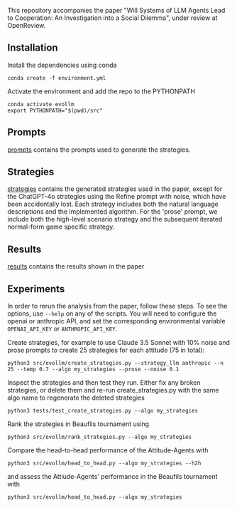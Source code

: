 This repository accompanies the paper "Will Systems of LLM Agents Lead to Cooperation: An Investigation into a Social Dilemma", under review at OpenReview.

## Installation

Install the dependencies using conda

```shell
conda create -f environment.yml
```

Activate the environment and add the repo to the PYTHONPATH

```shell
conda activate evollm
export PYTHONPATH="$(pwd)/src"
```

## Prompts
[prompts](./src/evollm/prompts.py) contains the prompts used to generate the strategies.

## Strategies

[strategies](./strategies) contains the generated strategies used in the paper, except for the ChatGPT-4o strategies using the Refine prompt with noise, which have been accidentally lost. Each strategy includes both the natural language descriptions and the implemented algorithm. For the 'prose' prompt, we include both the high-level scenario strategy and the subsequent iterated normal-form game specific strategy.

## Results

[results](./results) contains the results shown in the paper

## Experiments

In order to rerun the analysis from the paper, follow these steps. To see the options, use `--help` on any of the scripts. You will need to configure the openai or anthropic API, and set the corresponding environmental variable `OPENAI_API_KEY` or `ANTHROPIC_API_KEY`.

Create strategies, for example to use Claude 3.5 Sonnet with 10% noise and prose prompts to create 25 strategies for each attitude (75 in total):
```shell
python3 src/evollm/create_strategies.py --strategy_llm anthropic --n 25 --temp 0.7 --algo my_strategies --prose --noise 0.1
```

Inspect the strategies and then test they run. Either fix any broken strategies, or delete them and re-run create_strategies.py with the same algo name to regenerate the deleted strategies
```shell
python3 tests/test_create_strategies.py --algo my_strategies
```

Rank the strategies in Beaufils tournament using
```shell
python3 src/evollm/rank_strategies.py --algo my_strategies
```

Compare the head-to-head performance of the Attitude-Agents with
```shell
python3 src/evollm/head_to_head.py --algo my_strategies --h2h
```

and assess the Attiude-Agents' performance in the Beaufils tournament with
```shell
python3 src/evollm/head_to_head.py --algo my_strategies
```

